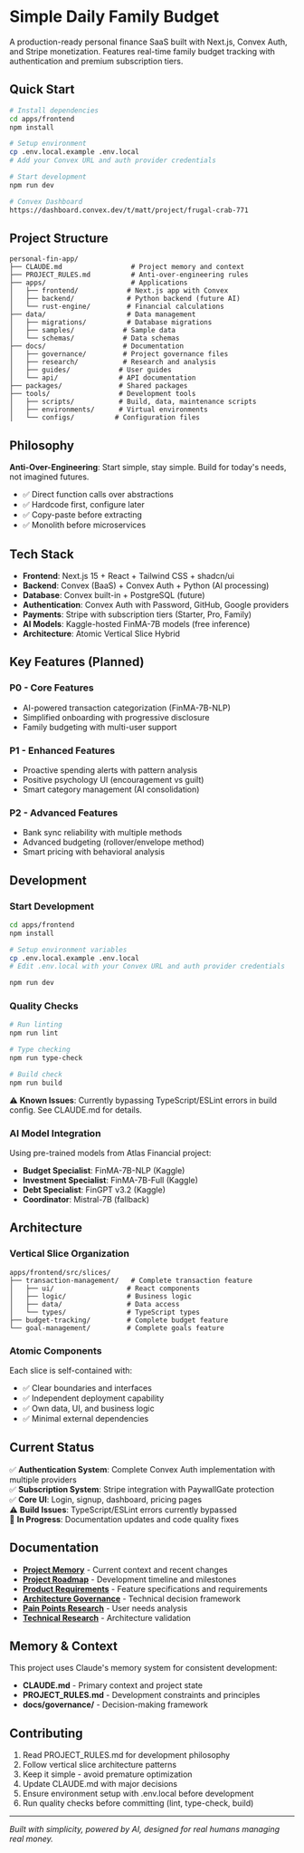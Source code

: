 # Simple Daily Family Budget

A production-ready personal finance SaaS built with Next.js, Convex Auth, and Stripe monetization. Features real-time family budget tracking with authentication and premium subscription tiers.

## Quick Start

```bash
# Install dependencies
cd apps/frontend
npm install

# Setup environment
cp .env.local.example .env.local
# Add your Convex URL and auth provider credentials

# Start development
npm run dev

# Convex Dashboard
https://dashboard.convex.dev/t/matt/project/frugal-crab-771
```

## Project Structure

```
personal-fin-app/
├── CLAUDE.md                 # Project memory and context
├── PROJECT_RULES.md          # Anti-over-engineering rules
├── apps/                     # Applications
│   ├── frontend/            # Next.js app with Convex
│   ├── backend/             # Python backend (future AI)
│   └── rust-engine/         # Financial calculations
├── data/                    # Data management
│   ├── migrations/          # Database migrations
│   ├── samples/            # Sample data
│   └── schemas/            # Data schemas
├── docs/                   # Documentation
│   ├── governance/         # Project governance files
│   ├── research/           # Research and analysis
│   ├── guides/            # User guides
│   └── api/               # API documentation
├── packages/              # Shared packages
├── tools/                 # Development tools
│   ├── scripts/           # Build, data, maintenance scripts
│   ├── environments/      # Virtual environments
│   └── configs/          # Configuration files
```

## Philosophy

**Anti-Over-Engineering**: Start simple, stay simple. Build for today's needs, not imagined futures.

- ✅ Direct function calls over abstractions
- ✅ Hardcode first, configure later
- ✅ Copy-paste before extracting
- ✅ Monolith before microservices

## Tech Stack

- **Frontend**: Next.js 15 + React + Tailwind CSS + shadcn/ui
- **Backend**: Convex (BaaS) + Convex Auth + Python (AI processing)
- **Database**: Convex built-in + PostgreSQL (future)
- **Authentication**: Convex Auth with Password, GitHub, Google providers
- **Payments**: Stripe with subscription tiers (Starter, Pro, Family)
- **AI Models**: Kaggle-hosted FinMA-7B models (free inference)
- **Architecture**: Atomic Vertical Slice Hybrid

## Key Features (Planned)

### P0 - Core Features
- AI-powered transaction categorization (FinMA-7B-NLP)
- Simplified onboarding with progressive disclosure
- Family budgeting with multi-user support

### P1 - Enhanced Features  
- Proactive spending alerts with pattern analysis
- Positive psychology UI (encouragement vs guilt)
- Smart category management (AI consolidation)

### P2 - Advanced Features
- Bank sync reliability with multiple methods
- Advanced budgeting (rollover/envelope method)
- Smart pricing with behavioral analysis

## Development

### Start Development
```bash
cd apps/frontend
npm install

# Setup environment variables
cp .env.local.example .env.local
# Edit .env.local with your Convex URL and auth provider credentials

npm run dev
```

### Quality Checks
```bash
# Run linting
npm run lint

# Type checking  
npm run type-check

# Build check
npm run build
```

⚠️ **Known Issues**: Currently bypassing TypeScript/ESLint errors in build config. See CLAUDE.md for details.

### AI Model Integration
Using pre-trained models from Atlas Financial project:
- **Budget Specialist**: FinMA-7B-NLP (Kaggle)
- **Investment Specialist**: FinMA-7B-Full (Kaggle)  
- **Debt Specialist**: FinGPT v3.2 (Kaggle)
- **Coordinator**: Mistral-7B (fallback)

## Architecture

### Vertical Slice Organization
```
apps/frontend/src/slices/
├── transaction-management/   # Complete transaction feature
│   ├── ui/                  # React components
│   ├── logic/               # Business logic
│   ├── data/                # Data access
│   └── types/               # TypeScript types
├── budget-tracking/         # Complete budget feature
└── goal-management/         # Complete goals feature
```

### Atomic Components
Each slice is self-contained with:
- ✅ Clear boundaries and interfaces
- ✅ Independent deployment capability
- ✅ Own data, UI, and business logic
- ✅ Minimal external dependencies

## Current Status

✅ **Authentication System**: Complete Convex Auth implementation with multiple providers  
✅ **Subscription System**: Stripe integration with PaywallGate protection  
✅ **Core UI**: Login, signup, dashboard, pricing pages  
⚠️ **Build Issues**: TypeScript/ESLint errors currently bypassed  
🔄 **In Progress**: Documentation updates and code quality fixes  

## Documentation

- **[Project Memory](CLAUDE.md)** - Current context and recent changes
- **[Project Roadmap](docs/PROJECT_ROADMAP.md)** - Development timeline and milestones
- **[Product Requirements](docs/PRD.md)** - Feature specifications and requirements
- **[Architecture Governance](docs/governance/)** - Technical decision framework
- **[Pain Points Research](docs/research/pain-points/)** - User needs analysis
- **[Technical Research](docs/research/technical-research/)** - Architecture validation

## Memory & Context

This project uses Claude's memory system for consistent development:
- **CLAUDE.md** - Primary context and project state
- **PROJECT_RULES.md** - Development constraints and principles  
- **docs/governance/** - Decision-making framework

## Contributing

1. Read PROJECT_RULES.md for development philosophy
2. Follow vertical slice architecture patterns
3. Keep it simple - avoid premature optimization
4. Update CLAUDE.md with major decisions
5. Ensure environment setup with .env.local before development
6. Run quality checks before committing (lint, type-check, build)

---

*Built with simplicity, powered by AI, designed for real humans managing real money.*